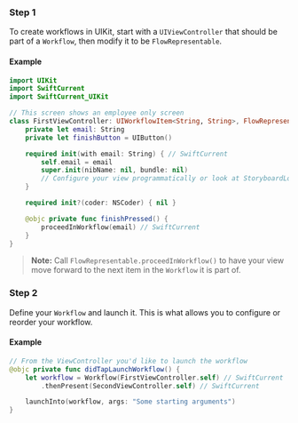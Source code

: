 ### Step 1
To create workflows in UIKit, start with a `UIViewController` that should be part of a `Workflow`, then modify it to be `FlowRepresentable`.

#### Example
```swift
import UIKit
import SwiftCurrent
import SwiftCurrent_UIKit

// This screen shows an employee only screen
class FirstViewController: UIWorkflowItem<String, String>, FlowRepresentable { // SwiftCurrent
    private let email: String
    private let finishButton = UIButton()

    required init(with email: String) { // SwiftCurrent
        self.email = email
        super.init(nibName: nil, bundle: nil)
        // Configure your view programmatically or look at StoryboardLoadable to use storyboards.
    }

    required init?(coder: NSCoder) { nil }

    @objc private func finishPressed() {
        proceedInWorkflow(email) // SwiftCurrent
    }
}
```

> **Note:** Call `FlowRepresentable.proceedInWorkflow()` to have your view move forward to the next item in the `Workflow` it is part of. 

### Step 2
Define your `Workflow` and launch it. This is what allows you to configure or reorder your workflow.

#### Example
```swift
// From the ViewController you'd like to launch the workflow
@objc private func didTapLaunchWorkflow() {
    let workflow = Workflow(FirstViewController.self) // SwiftCurrent
        .thenPresent(SecondViewController.self) // SwiftCurrent

    launchInto(workflow, args: "Some starting arguments")
}
```
